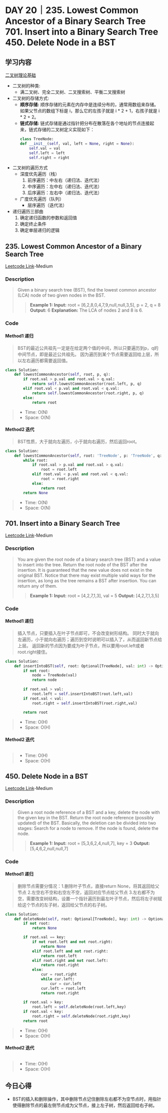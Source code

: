 # DAY 20｜235. Lowest Common Ancestor of a Binary Search Tree 701. Insert into a Binary Search Tree 450. Delete Node in a BST
## 学习内容
[二叉树理论基础](https://programmercarl.com/%E4%BA%8C%E5%8F%89%E6%A0%91%E7%90%86%E8%AE%BA%E5%9F%BA%E7%A1%80.html#%E7%AE%97%E6%B3%95%E5%85%AC%E5%BC%80%E8%AF%BE)
- 二叉树的种类: 
  - 满二叉树、完全二叉树、二叉搜索树、平衡二叉搜索树
- 二叉树的存储方式: 
  - **顺序存储:** 顺序存储的元素在内存中是连续分布的，通常用数组来存储。如果父节点的数组下标是 i，那么它的左孩子就是 i * 2 + 1，右孩子就是 i * 2 + 2。
  - **链式存储:** 链式存储是通过指针把分布在散落在各个地址的节点连接起来，链式存储的二叉树定义实现如下：
    ``` python
    class TreeNode:
    def __init__(self, val, left = None, right = None):
        self.val = val
        self.left = left
        self.right = right
    ```
- 二叉树的遍历方式
  - 深度优先遍历（栈）
    1. 前序遍历：中左右（递归法、迭代法）
    2. 中序遍历：左中右（递归法、迭代法）
    3. 后序遍历：左右中（递归法、迭代法）
  - 广度优先遍历（队列）
    - 层序遍历（迭代法）
- 递归遍历三部曲
  1. 确定递归函数的参数和返回值
  2. 确定终止条件
  3. 确定单层递归的逻辑
## 235. Lowest Common Ancestor of a Binary Search Tree
[Leetcode Link](https://leetcode.cn/problems/lowest-common-ancestor-of-a-binary-search-tree/description/)-Medium
### Description
>Given a binary search tree (BST), find the lowest common ancestor (LCA) node of two given nodes in the BST.
>>**Example 1:**
>>**Input:**
>>root = [6,2,8,0,4,7,9,null,null,3,5], p = 2, q = 8
>>**Output:**
>>6
>>**Explanation:** The LCA of nodes 2 and 8 is 6.
### Code
#### Method1 递归
>BST的最近公共祖先一定是在给定两个值的中间，所以只要遍历到p，q的中间节点，即是最近公共祖先。
>因为遍历到某个节点需要返回给上层，所以左右遍历都需要返回值。
```python
class Solution:
    def lowestCommonAncestor(self, root, p, q):
        if root.val > p.val and root.val > q.val:
            return self.lowestCommonAncestor(root.left, p, q)
        elif root.val < p.val and root.val < q.val:
            return self.lowestCommonAncestor(root.right, p, q)
        else:
            return root
```
> - Time: O(N)
> - Space: O(N)
#### Method2 迭代
>BST性质，大于就向左遍历，小于就向右遍历，然后返回root。
```python
class Solution:
    def lowestCommonAncestor(self, root: 'TreeNode', p: 'TreeNode', q: 'TreeNode') -> 'TreeNode':
        while root:
            if root.val > p.val and root.val > q.val:
                root = root.left
            elif root.val < p.val and root.val < q.val:
                root = root.right 
            else:
                return root
        return None
```
> - Time: O(N)
> - Space: O(N)
## 701. Insert into a Binary Search Tree
[Leetcode Link](https://leetcode.cn/problems/insert-into-a-binary-search-tree/description/)-Medium
### Description
>You are given the root node of a binary search tree (BST) and a value to insert into the tree.
>Return the root node of the BST after the insertion. It is guaranteed that the new value does not exist in the original BST.
>Notice that there may exist multiple valid ways for the insertion, as long as the tree remains a BST after insertion. You can return any of them.
>>**Example 1:**
>>**Input:**
>>root = [4,2,7,1,3], val = 5
>>**Output:**
>>[4,2,7,1,3,5]
### Code
#### Method1 递归
>插入节点，只要插入在叶子节点即可，不会改变树形结构。
>同时大于就向左遍历，小于就向右遍历；遍历到空时说明可以插入了，从而返回新节点给上层。
>返回新的节点因为要成为叶子节点，所以要用root.left或者root.right接住。
```python
class Solution:
    def insertIntoBST(self, root: Optional[TreeNode], val: int) -> Optional[TreeNode]:
        if not root:
            node = TreeNode(val)
            return node
        
        if root.val > val:
            root.left = self.insertIntoBST(root.left,val)
        if root.val < val:
            root.right = self.insertIntoBST(root.right,val)
        
        return root
```
> - Time: O(H)
> - Space: O(H)
#### Method2 迭代
```python

```
> - Time: O(H)
> - Space: O(H)
## 450. Delete Node in a BST
[Leetcode Link](https://leetcode.cn/problems/delete-node-in-a-bst/description/)-Medium
### Description
>Given a root node reference of a BST and a key, delete the node with the given key in the BST. Return the root node reference (possibly updated) of the BST.
>Basically, the deletion can be divided into two stages:
>Search for a node to remove.
>If the node is found, delete the node.
>>**Example 1:**
>>**Input:**
>>root = [5,3,6,2,4,null,7], key = 3
>>**Output:**
>>[5,4,6,2,null,null,7]
### Code
#### Method1 递归
> 删除节点需要分情况：1.删除叶子节点，直接return None，将其返回给父节点
> 2.左空右不空和右空左不空，返回对应节点给父节点
> 3.左右都不为空，需要改变树结构，设置一个指针遍历到最左叶子节点，然后将左子树赋给这个节点的左子树，返回给父节点的右子树。
```python
class Solution:
    def deleteNode(self, root: Optional[TreeNode], key: int) -> Optional[TreeNode]:
        if not root:
            return None

        if root.val == key:
            if not root.left and not root.right:
                return None
            elif root.left and not root.right:
                return root.left
            elif root.right and not root.left:
                return root.right
            else:
                cur = root.right
                while cur.left:
                    cur = cur.left
                cur.left = root.left
                return root.right
        
        if root.val > key:
            root.left = self.deleteNode(root.left,key)
        if root.val < key:
            root.right = self.deleteNode(root.right,key) 
        return root
```
> - Time: O(H)
> - Space: O(H)
#### Method2 迭代
```python

```
> - Time: O(H)
> - Space: O(H)
## 今日心得
- BST的插入和删除操作，其中删除节点记住删除左右都不为空节点时，用指针使得删除节点的最左侧节点成为父节点，接上左子树，然后返回给右子树。
